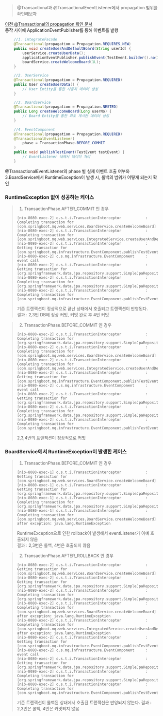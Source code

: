> @Transactional과 @TransactionalEventListener에서 propagation 범위를 확인해보자

[이전 @Transactional의 propagation 확인 문서](https://github.com/myh9410/cs/blob/main/SPRINGBOOT/Transaction_Propagation-2.md#%EC%9D%BC%EB%B0%98%EC%A0%81%EC%9D%B8-transactional%EC%97%90%EC%84%9C-%EB%A1%A4%EB%B0%B1%EC%B2%98%EB%A6%AC)  
동작 사이에 ApplicationEventPublisher를 통해 이벤트를 발행

```java
    //1. integrateFacade
    @Transactional(propagation = Propagation.REQUIRES_NEW)
    public void createUserAndDefaultBoard(String userId) {
        userService.createUserData();
        applicationEventPublisher.publishEvent(TestEvent.builder().no(1L).event("test1").build());
        boardService.createWelcomeBoard(1L);
    }

    //2. UserService
    @Transactional(propagation = Propagation.REQUIRED)
    public User createUserData() {
        // User Entity를 통한 사용자 데이터 생성
    }

    //3. BoardService
    @Transactional(propagation = Propagation.NESTED)
    public Long createWelcomeBoard(Long userNo) {
        // Board Entity를 통한 최초 게시판 데이터 생성
    }
    
    //4. EventComponent
    @Transactional(propagation = Propagation.REQUIRED)
    @TransactionalEventListener(
        phase = TransactionPhase.BEFORE_COMMIT
    )
    public void publishTestEvent(TestEvent testEvent) {
        // EventListener 내에서 데이터 처리
    }
```

@TransactionalEventListener의 phase 별 실제 이벤트 호출 여부와 3.BoardService에서 RuntimeException이 발생 시, 롤백의 범위가 어떻게 되는지 확인

### RuntimeException 없이 성공하는 케이스
> 1. TransactionPhase.AFTER_COMMIT 인 경우
> ```shell
> [nio-8080-exec-2] o.s.t.i.TransactionInterceptor           : Completing transaction for [com.springboot.mq.web.services.BoardService.createWelcomeBoard]
> [nio-8080-exec-2] o.s.t.i.TransactionInterceptor           : Completing transaction for [com.springboot.mq.web.services.IntegratedService.createUserAndDefaultBoard]
> [nio-8080-exec-2] o.s.t.i.TransactionInterceptor           : Getting transaction for [com.springboot.mq.infrastructure.EventComponent.publishTestEvent]
> [nio-8080-exec-2] c.s.mq.infrastructure.EventComponent     : event call
> [nio-8080-exec-2] o.s.t.i.TransactionInterceptor           : Getting transaction for [org.springframework.data.jpa.repository.support.SimpleJpaRepository.save]
> [nio-8080-exec-2] o.s.t.i.TransactionInterceptor           : Completing transaction for [org.springframework.data.jpa.repository.support.SimpleJpaRepository.save]
> [nio-8080-exec-2] o.s.t.i.TransactionInterceptor           : Completing transaction for [com.springboot.mq.infrastructure.EventComponent.publishTestEvent]
> ```
> 기존 트랜잭션이 정상적으로 끝난 상태에서 호출되고 트랜잭션이 반영된다.  
> 결과 : 2,3번 DB에 정상 커밋, 커밋 완료 후 4번 커밋

> 2. TransactionPhase.BEFORE_COMMIT 인 경우
> ```shell
> [nio-8080-exec-2] o.s.t.i.TransactionInterceptor           : Completing transaction for [org.springframework.data.jpa.repository.support.SimpleJpaRepository.save]
> [nio-8080-exec-2] o.s.t.i.TransactionInterceptor           : Completing transaction for [com.springboot.mq.web.services.BoardService.createWelcomeBoard]
> [nio-8080-exec-2] o.s.t.i.TransactionInterceptor           : Completing transaction for [com.springboot.mq.web.services.IntegratedService.createUserAndDefaultBoard]
> [nio-8080-exec-2] o.s.t.i.TransactionInterceptor           : Getting transaction for [com.springboot.mq.infrastructure.EventComponent.publishTestEvent]
> [nio-8080-exec-2] c.s.mq.infrastructure.EventComponent     : event call
> [nio-8080-exec-2] o.s.t.i.TransactionInterceptor           : Getting transaction for [org.springframework.data.jpa.repository.support.SimpleJpaRepository.save]
> [nio-8080-exec-2] o.s.t.i.TransactionInterceptor           : Completing transaction for [org.springframework.data.jpa.repository.support.SimpleJpaRepository.save]
> [nio-8080-exec-2] o.s.t.i.TransactionInterceptor           : Completing transaction for [com.springboot.mq.infrastructure.EventComponent.publishTestEvent]
>```
> 2,3,4번의 트랜잭션이 정상적으로 커밋


### BoardService에서 RuntimeException이 발생한 케이스
> 1. TransactionPhase.BEFORE_COMMIT 인 경우
> ```shell
> [nio-8080-exec-1] o.s.t.i.TransactionInterceptor           : Getting transaction for [com.springboot.mq.web.services.BoardService.createWelcomeBoard]
> [nio-8080-exec-1] o.s.t.i.TransactionInterceptor           : Getting transaction for [org.springframework.data.jpa.repository.support.SimpleJpaRepository.save]
> [nio-8080-exec-1] o.s.t.i.TransactionInterceptor           : Completing transaction for [org.springframework.data.jpa.repository.support.SimpleJpaRepository.save]
> [nio-8080-exec-1] o.s.t.i.TransactionInterceptor           : Completing transaction for [com.springboot.mq.web.services.BoardService.createWelcomeBoard] after exception: java.lang.RuntimeException
>```
> RuntimeException으로 인한 rollback이 발생해서 eventListener가 아예 호출되지 않음  
> 결과 : 2,3번은 롤백, 4번은 호출되지 않음

> 2. TransactionPhase.AFTER_ROLLBACK 인 경우
> ```shell
> [nio-8080-exec-2] o.s.t.i.TransactionInterceptor           : Getting transaction for [com.springboot.mq.web.services.BoardService.createWelcomeBoard]
> [nio-8080-exec-2] o.s.t.i.TransactionInterceptor           : Getting transaction for [org.springframework.data.jpa.repository.support.SimpleJpaRepository.save]
> [nio-8080-exec-2] o.s.t.i.TransactionInterceptor           : Completing transaction for [org.springframework.data.jpa.repository.support.SimpleJpaRepository.save]
> [nio-8080-exec-2] o.s.t.i.TransactionInterceptor           : Completing transaction for [com.springboot.mq.web.services.BoardService.createWelcomeBoard] after exception: java.lang.RuntimeException
> [nio-8080-exec-2] o.s.t.i.TransactionInterceptor           : Completing transaction for [com.springboot.mq.web.services.IntegratedService.createUserAndDefaultBoard] after exception: java.lang.RuntimeException
> [nio-8080-exec-2] o.s.t.i.TransactionInterceptor           : Getting transaction for [com.springboot.mq.infrastructure.EventComponent.publishTestEvent]
> [nio-8080-exec-2] c.s.mq.infrastructure.EventComponent     : event call
> [nio-8080-exec-2] o.s.t.i.TransactionInterceptor           : Getting transaction for [org.springframework.data.jpa.repository.support.SimpleJpaRepository.save]
> [nio-8080-exec-2] o.s.t.i.TransactionInterceptor           : Completing transaction for [org.springframework.data.jpa.repository.support.SimpleJpaRepository.save]
> [nio-8080-exec-2] o.s.t.i.TransactionInterceptor           : Completing transaction for [com.springboot.mq.infrastructure.EventComponent.publishTestEvent]
> ```
> 기존 트랜잭션이 롤백된 상태에서 호출된 트랜잭션은 반영되지 않는다.
> 결과 : 2,3번은 롤백, 4번은 커밋되지 않음